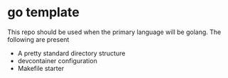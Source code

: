 # go template

This repo should be used when the primary language will be golang.
The following are present

- A pretty standard directory structure
- devcontainer configuration
- Makefile starter
